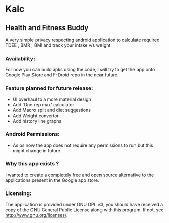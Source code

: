# Kalc
## Health and Fitness Buddy
A very simple privacy respecting android application to calculate required TDEE , BMR , BMI and track your intake v/s weight.

### Availability:
For now you can build apks using the code, I will try to get the app onto Google Play Store and F-Droid repo in the near future.

### Feature planned for future release:
* UI overhaul to a more material design
* Add 'One rep max' calculator
* Add Macro split and diet suggestions
* Add Weight convertor
* Add history line graphs

### Android Permissions:
* As os now the app does not require any permissions to run but this might change in future.

### Why this app exists ?
I wanted to create a completely free and open source alternative to the applications present in the Google app store. 

### Licensing:
The application is provided under GNU GPL v3, you should have received a copy of the GNU General Public License along with this program. If not, see http://www.gnu.org/licenses/.